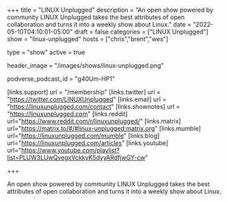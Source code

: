 +++
title = "LINUX Unplugged"
description = "An open show powered by community LINUX Unplugged takes the best attributes of open collaboration and turns it into a weekly show about Linux."
date = "2022-05-10T04:10:01-05:00"
draft = false
categories = ["LINUX Unplugged"]
show = "linux-unplugged"
hosts = ["chris","brent","wes"]

type = "show"
active = true

header_image = "/images/shows/linux-unplugged.png"

podverse_podcast_id = "g40Um-HP1"

[links.support]
  url = "/membership"
[links.twitter]
  url = "https://twitter.com/LINUXUnplugged"
[links.email]
  url = "https://linuxunplugged.com/contact"
[links.shownotes]
  url = "https://linuxunplugged.com"
[links.reddit]
  url="https://www.reddit.com/r/linuxunplugged/"
[links.matrix]
  url="https://matrix.to/#/#linux-unplugged:matrix.org"
[links.mumble]
  url="https://linuxunplugged.com/mumble"
[links.blog]
  url="https://linuxunplugged.com/articles"
[links.youtube]
  url="https://www.youtube.com/playlist?list=PLUW3LUwQvegxVckkyK5dyyARdfjwGY-cw"

+++

An open show powered by community LINUX Unplugged takes the best attributes of open collaboration and turns it into a weekly show about Linux.
